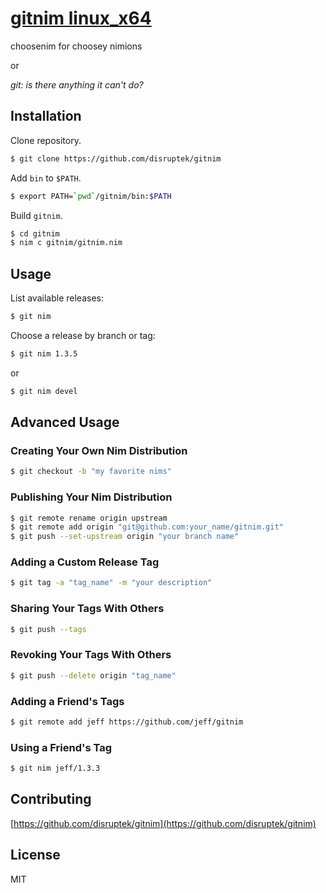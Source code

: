 # [gitnim linux_x64](https://gitnim.com/)
choosenim for choosey nimions

or

_git: is there anything it *can't* do?_

## Installation

Clone repository.
```bash
$ git clone https://github.com/disruptek/gitnim
```

Add `bin` to `$PATH`.
```bash
$ export PATH=`pwd`/gitnim/bin:$PATH
```

Build `gitnim`.
```bash
$ cd gitnim
$ nim c gitnim/gitnim.nim
```

## Usage

List available releases:

```bash
$ git nim
```

Choose a release by branch or tag:

```bash
$ git nim 1.3.5
```
or
```bash
$ git nim devel
```

## Advanced Usage

### Creating Your Own Nim Distribution
```bash
$ git checkout -b "my favorite nims"
```

### Publishing Your Nim Distribution
```bash
$ git remote rename origin upstream
$ git remote add origin "git@github.com:your_name/gitnim.git"
$ git push --set-upstream origin "your branch name"
```

### Adding a Custom Release Tag
```bash
$ git tag -a "tag_name" -m "your description"
```

### Sharing Your Tags With Others
```bash
$ git push --tags
```

### Revoking Your Tags With Others
```bash
$ git push --delete origin "tag_name"
```

### Adding a Friend's Tags
```bash
$ git remote add jeff https://github.com/jeff/gitnim
```

### Using a Friend's Tag
```bash
$ git nim jeff/1.3.3
```

## Contributing

[https://github.com/disruptek/gitnim](https://github.com/disruptek/gitnim)

## License
MIT
